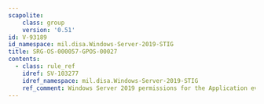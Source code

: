 ```yaml
---
scapolite:
    class: group
    version: '0.51'
id: V-93189
id_namespace: mil.disa.Windows-Server-2019-STIG
title: SRG-OS-000057-GPOS-00027
contents:
  - class: rule_ref
    idref: SV-103277
    idref_namespace: mil.disa.Windows-Server-2019-STIG
    ref_comment: Windows Server 2019 permissions for the Application event l ...
---
```


